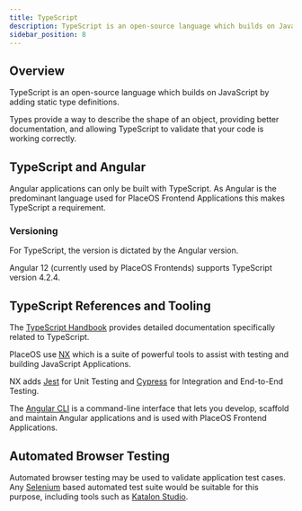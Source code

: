 ```yaml
---
title: TypeScript
description: TypeScript is an open-source language which builds on JavaScript
sidebar_position: 8
---
```


## Overview

TypeScript is an open-source language which builds on JavaScript by adding static type definitions.

Types provide a way to describe the shape of an object, providing better documentation, and allowing TypeScript to validate that your code is working correctly.

## TypeScript and Angular

Angular applications can only be built with TypeScript.
As Angular is the predominant language used for PlaceOS Frontend Applications this makes TypeScript a requirement.

### Versioning

For TypeScript, the version is dictated by the Angular version.

Angular 12 (currently used by PlaceOS Frontends) supports TypeScript version 4.2.4.

## TypeScript References and Tooling

The [TypeScript Handbook](https://www.TypeScriptlang.org/docs/handbook) provides detailed documentation specifically related to TypeScript. 

PlaceOS use [NX](https://nx.dev/) which is a suite of powerful tools to assist with testing and building JavaScript Applications.

NX adds [Jest](https://jestjs.io/) for Unit Testing and [Cypress](https://www.cypress.io/) for Integration and End-to-End Testing.

The [Angular CLI](https://angular.io/cli) is a command-line interface that lets you develop, scaffold and maintain Angular applications and is used with PlaceOS Frontend Applications.

## Automated Browser Testing

Automated browser testing may be used to validate application test cases. 
Any [Selenium](https://www.selenium.dev/) based automated test suite would be suitable for this purpose, including tools such as [Katalon Studio](https://www.katalon.com/).
